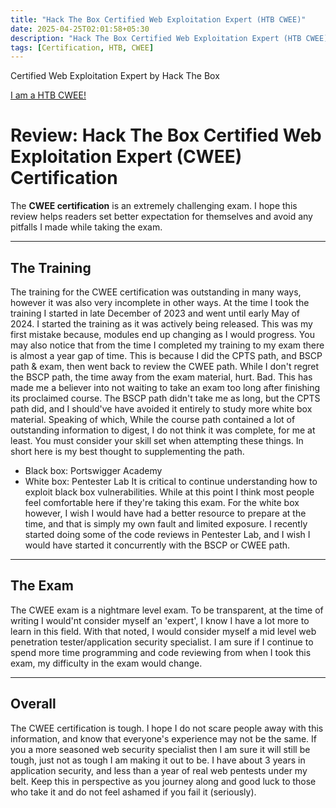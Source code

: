 ```yaml
---
title: "Hack The Box Certified Web Exploitation Expert (HTB CWEE)"
date: 2025-04-25T02:01:58+05:30
description: "Hack The Box Certified Web Exploitation Expert (HTB CWEE)"
tags: [Certification, HTB, CWEE]
---
```


Certified Web Exploitation Expert by Hack The Box

​[​I am a HTB CWEE!](/images/CWEE/HTB%20CWEE.png "CWEE")

# Review: Hack The Box Certified Web Exploitation Expert (CWEE) Certification  

The **CWEE certification** is an extremely challenging exam. I hope this review helps readers set better expectation for themselves and avoid any pitfalls I made while taking the exam.

---

## The Training  

The training for the CWEE certification was outstanding in many ways, however it was also very incomplete in other ways. At the time I took the training I started in late December of 2023 and went until early May of 2024. I started the training as it was actively being released. This was my first mistake because, modules end up changing as I would progress.
You may also notice that from the time I completed my training to my exam there is almost a year gap of time. This is because I did the CPTS path, and BSCP path & exam, then went back to review the CWEE path. While I don't regret the BSCP path, the time away from the exam material, hurt. Bad. This has made me a believer into not waiting to take an exam too long after finishing its proclaimed course. The BSCP path didn't take me as long, but the CPTS path did, and I should've have avoided it entirely to study more white box material. 
Speaking of which, While the course path contained a lot of outstanding information to digest, I do not think it was complete, for me at least. You must consider your skill set when attempting these things. In short here is my best thought to supplementing the path.
* Black box: Portswigger Academy
* White box: Pentester Lab
It is critical to continue understanding how to exploit black box vulnerabilities. While at this point I think most people feel comfortable here if they're taking this exam.
For the white box however, I wish I would have had a better resource to prepare at the time, and that is simply my own fault and limited exposure. I recently started doing some of the code reviews in Pentester Lab, and I wish I would have started it concurrently with the BSCP or CWEE path.

---

## The Exam  

The CWEE exam is a nightmare level exam. To be transparent, at the time of writing I would'nt consider myself an 'expert', I know I have a lot more to learn in this field. With that noted, I would consider myself a mid level web penetration tester/application security specialist. I am sure if I continue to spend more time programming and code reviewing from when I took this exam, my difficulty in the exam would change.

---

## Overall  

The CWEE certification is tough. I hope I do not scare people away with this information, and know that everyone's experience may not be the same. If you a more seasoned web security specialist then I am sure it will still be tough, just not as tough I am making it out to be. I have about 3 years in application security, and less than a year of real web pentests under my belt. Keep this in perspective as you journey along and good luck to those who take it and do not feel ashamed if you fail it (seriously).